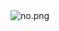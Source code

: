 <img src="![Alt text](public/Assets/screencapture-localhost-3000-2023-11-14-23_19_03.png)" alt="no.png">
